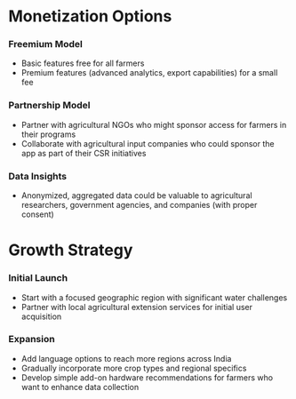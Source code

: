 # Monetization Options

### Freemium Model

* Basic features free for all farmers
* Premium features (advanced analytics, export capabilities) for a small fee

### Partnership Model

* Partner with agricultural NGOs who might sponsor access for farmers in their programs
* Collaborate with agricultural input companies who could sponsor the app as part of their CSR initiatives

### Data Insights

* Anonymized, aggregated data could be valuable to agricultural researchers, government agencies, and companies (with proper consent)

# Growth Strategy

### Initial Launch

* Start with a focused geographic region with significant water challenges
* Partner with local agricultural extension services for initial user acquisition

### Expansion

* Add language options to reach more regions across India
* Gradually incorporate more crop types and regional specifics
* Develop simple add-on hardware recommendations for farmers who want to enhance data collection
